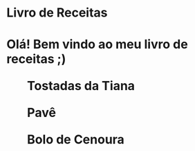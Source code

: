 <h1>Livro de Receitas<h1>
Olá! Bem vindo ao meu livro de receitas ;)


<ul>Tostadas da Tiana</ul>
<ul>Pavê</ul>
<ul>Bolo de Cenoura</ul>

